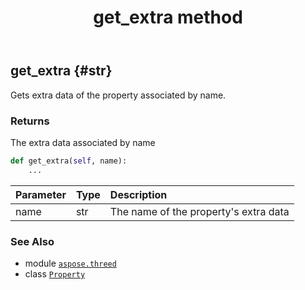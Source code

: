 ﻿---
title: get_extra method
second_title: Aspose.3D for Python via .NET API References
description: 
type: docs
weight: 30
url: /aspose.threed/property/get_extra/
is_root: false
---

## get_extra {#str}

Gets extra data of the property associated by name.


### Returns 


The extra data associated by name


```python
def get_extra(self, name):
    ...
```


| Parameter | Type | Description |
| :- | :- | :- |
| name | str | The name of the property's extra data |



### See Also
* module [`aspose.threed`](../../)
* class [`Property`](/3d/python-net/aspose.threed/property)
